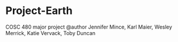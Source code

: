 # Project-Earth
COSC 480 major project
@author Jennifer Mince, Karl Maier, Wesley Merrick, Katie Vervack, Toby Duncan